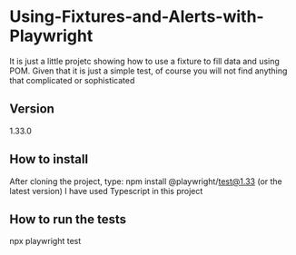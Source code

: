 # Using-Fixtures-and-Alerts-with-Playwright


It is just a little projetc showing how to use a fixture to fill data and using POM.
Given that it is just a simple test, of course you will not find anything that complicated or sophisticated

## Version
1.33.0

## How to install
After cloning the project, type:
npm install @playwright/test@1.33 (or the latest version)
I have used Typescript in this project

## How to run the tests
npx playwright test

